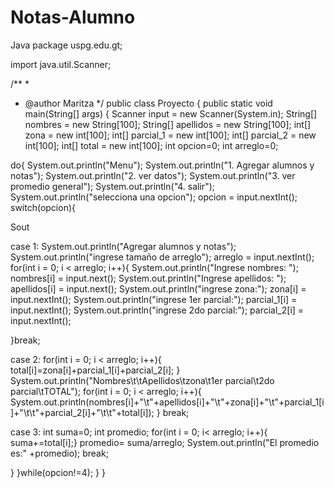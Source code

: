 # Notas-Alumno
Java
package uspg.edu.gt;

import java.util.Scanner;

/**
 *
 * @author Maritza
 */
public class Proyecto {
 public static void main(String[] args) {
 Scanner input = new Scanner(System.in);
String[] nombres = new String[100];
String[] apellidos = new String[100];
int[] zona = new int[100];
int[] parcial_1 = new int[100];
int[] parcial_2 = new int[100];
int[] total = new int[100];
int opcion=0;
int arreglo=0;

do{
System.out.println("Menu");
System.out.println("1. Agregar alumnos y notas");
System.out.println("2. ver datos");
System.out.println("3. ver promedio general");
System.out.println("4. salir");
System.out.println("selecciona una opcion");
opcion = input.nextInt();
switch(opcion){

Sout 
    
case 1:
System.out.println("Agregar alumnos y notas");
System.out.println("ingrese tamaño de arreglo");
arreglo = input.nextInt();
for(int i = 0; i < arreglo; i++){
System.out.println("Ingrese nombres: ");
nombres[i] = input.next();
System.out.println("Ingrese apellidos: ");
apellidos[i] = input.next();
System.out.println("ingrese zona:");
zona[i] = input.nextInt();
System.out.println("ingrese 1er parcial:");
parcial_1[i] = input.nextInt();
System.out.println("ingrese 2do parcial:");
parcial_2[i] = input.nextInt();

}break;
    
    
case 2:
 for(int i = 0; i < arreglo; i++){
 total[i]=zona[i]+parcial_1[i]+parcial_2[i];
 }
 System.out.println("Nombres\t\tApellidos\tzona\t1er parcial\t2do parcial\tTOTAL");
 for(int i = 0; i < arreglo; i++){
System.out.println(nombres[i]+"\t"+apellidos[i]+"\t"+zona[i]+"\t"+parcial_1[i]+"\t\t"+parcial_2[i]+"\t\t"+total[i]);
 }
break;
    
    
case 3:
int suma=0;
int promedio;
for(int i = 0; i< arreglo; i++){
suma+=total[i];}
promedio= suma/arreglo;
System.out.println("El promedio es:" +promedio);
break;
    

}
 }while(opcion!=4);
 }
 }
